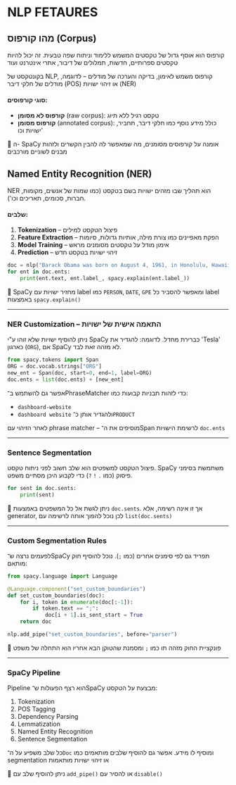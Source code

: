 # NLP FETAURES

## מהו קורפוס (Corpus)

קורפוס הוא אוסף גדול של טקסטים המשמש ללימוד וניתוח שפה טבעית. זה יכול להיות טקסטים ספרותיים, חדשות, תמלולים של דיבור, אתרי אינטרנט ועוד

בקונטקסט של NLP, קורפוס משמש לאימון, בדיקה והערכה של מודלים – לדוגמה, מודלים של חלקי דיבר (POS) או זיהוי ישויות (NER)

#### סוגי קורפוסים:

* **קורפוס לא מסומן** (raw corpus): טקסט רגיל ללא תיוג
* **קורפוס מסומן** (annotated corpus): כולל מידע נוסף כמו חלקי דיבר, תחביר, ישויות וכו'

📌 ה- SpaCy אומנה על קורפוסים מסומנים, מה שמאפשר לה להבין הקשרים ולזהות מבנים לשוניים מורכבים

## Named Entity Recognition (NER)

NER הוא תהליך שבו מזהים ישויות בשם בטקסט (כמו שמות של אנשים, מקומות, חברות, סכומים, תאריכים וכו').

#### שלבים:

1. **Tokenization** – פיצול הטקסט למילים
2. **Feature Extraction** – הפקת מאפיינים כמו צורת מילה, אותיות גדולות, סיומות
3. **Model Training** – אימון מודל על טקסטים מסומנים מראש
4. **Prediction** – זיהוי ישויות בטקסט חדש

```python
doc = nlp("Barack Obama was born on August 4, 1961, in Honolulu, Hawaii.")
for ent in doc.ents:
    print(ent.text, ent.label_, spacy.explain(ent.label_))
```

📌 SpaCy מחזיר ישויות עם label כמו `PERSON`, `DATE`, `GPE` ומאפשר להסביר כל label באמצעות `spacy.explain()`

---

### NER Customization – התאמה אישית של ישויות

ניתן להוסיף ישויות שלא זוהו ע"י SpaCy כברירת מחדל. לדוגמה: להגדיר את 'Tesla' כארגון (`ORG`), אם SpaCy לא מזהה זאת לבד.

```python
from spacy.tokens import Span
ORG = doc.vocab.strings["ORG"]
new_ent = Span(doc, start=0, end=1, label=ORG)
doc.ents = list(doc.ents) + [new_ent]
```

אפשר גם להשתמש ב־PhraseMatcher כדי לזהות תבניות קבועות כמו:

* `dashboard-website`
* `dashboard website`
  ולהגדיר אותן כ־`PRODUCT`

לאחר הזיהוי עם phrase matcher – מוסיפים את ה־Span לרשימת הישויות `doc.ents`

---

### Sentence Segmentation

פיצול הטקסט למשפטים הוא שלב חשוב לפני ניתוח טקסט. SpaCy משתמשת בסימני פיסוק (כמו `.` `!` `?`) כדי לקבוע היכן מסתיים משפט.

```python
for sent in doc.sents:
    print(sent)
```

📌 ניתן לגשת אל כל המשפטים באמצעות `doc.sents`. אך זו אינה רשימה, אלא generator, לכן נוכל להפוך אותה לרשימה עם `list(doc.sents)`

---

### Custom Segmentation Rules

לפעמים נרצה ש־SpaCy תפריד גם לפי סימנים אחרים (כמו `;`). נוכל להוסיף חוק מותאם:

```python
from spacy.language import Language

@Language.component("set_custom_boundaries")
def set_custom_boundaries(doc):
    for i, token in enumerate(doc[:-1]):
        if token.text == ";":
            doc[i + 1].is_sent_start = True
    return doc

nlp.add_pipe("set_custom_boundaries", before="parser")
```

📌 פונקציית החוק מזהה תו כמו `;` ומסמנת שהטוקן הבא אחריו הוא התחלה של משפט

---

### SpaCy Pipeline

Pipeline הוא רצף הפעולות ש־SpaCy מבצעת על הטקסט:

1. Tokenization
2. POS Tagging
3. Dependency Parsing
4. Lemmatization
5. Named Entity Recognition
6. Sentence Segmentation

כל שלב משפיע על ה־`Doc` ומוסיף לו מידע. אפשר גם להוסיף שלבים מותאמים כמו segmentation או זיהוי ישויות מותאמות

📌 ניתן להוסיף שלב עם `add_pipe()` או להסיר עם `disable()`
